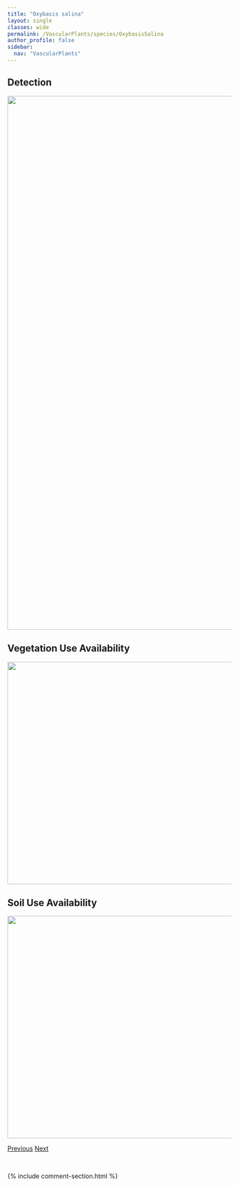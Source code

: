```yaml
---
title: "Oxybasis salina"
layout: single
classes: wide
permalink: /VascularPlants/species/OxybasisSalina
author_profile: false
sidebar:
  nav: "VascularPlants"
---
```


<h2>Detection</h2>

<a href="https://drive.google.com/uc?export=view&id=10VI9VHPc88kzCViEWpyXoP7G9i1oAMIe">
<img src="https://drive.google.com/uc?export=view&id=10VI9VHPc88kzCViEWpyXoP7G9i1oAMIe" height = "1200" width = "800">
</a>


<h2>Vegetation Use Availability</h2>

<a href="https://drive.google.com/uc?export=view&id=1aDzUGwY2NhvjCLedkr4WS4nmj8YYKR1C">
<img src="https://drive.google.com/uc?export=view&id=1aDzUGwY2NhvjCLedkr4WS4nmj8YYKR1C" height = "500" width = "1000">
</a>


<h2>Soil Use Availability</h2>

<a href="https://drive.google.com/uc?export=view&id=1TbIv9LOdQucK55bwiMTdRcfRgM3YjY-U">
<img src="https://drive.google.com/uc?export=view&id=1TbIv9LOdQucK55bwiMTdRcfRgM3YjY-U" height = "500" width = "1000">
</a>


<a href="/DevelopmentWebsite/VascularPlants/species/OxybasisRubra" class="pagination--pager" title="Oxybasis rubra">Previous</a> <a href="/DevelopmentWebsite/VascularPlants/species/OxyriaDigyna" class="pagination--pager" title="Oxyria digyna">Next</a>

<p>&nbsp;</p>

{% include comment-section.html %}
